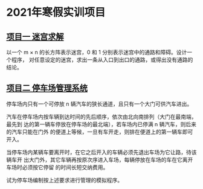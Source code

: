 # 2021年寒假实训项目

## [项目一 迷宫求解](./Project1/)
以一个 m × n 的长方阵表示迷宫，0 和 1 分别表示迷宫中的通路和障碍。设计一个程序，
对任意设定的迷宫，求出一条从入口到出口的通路，或得出没有通路的结论。

## [项目二 停车场管理系统](./Project2/)
停车场内只有一个可停放 n 辆汽车的狭长通道，且只有一个大门可供汽车进出。

汽车在停车场内按车辆到达时间的先后顺序，依次由北向南排列（大门在最南端，最先到
达的第一辆车停放在停车场的最北端），若车场内已停满 n 辆汽车，则后来的汽车只能在门外
的便道上等候，一旦有车开走，则排在便道上的第一辆车即可开入。

当停车场内某辆车要离开时，在它之后开入的车辆必须先退出车场为它让路，待该辆车开
出大门外，其它车辆再按原次序进入车场，每辆停放在车场的车在它离开车场时必须按它停留
的时间长短交纳费用。

试为停车场编制按上述要求进行管理的模拟程序。
